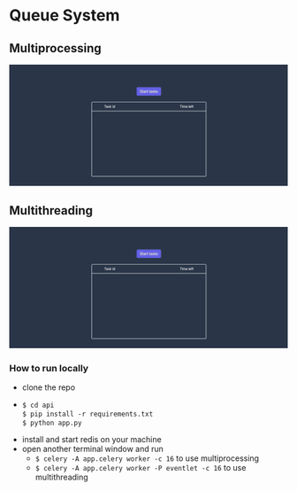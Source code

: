 # Queue System

## Multiprocessing

![](demomp.gif)

## Multithreading

![](demothreaded.gif)

### How to run locally

- clone the repo
- ```
  $ cd api
  $ pip install -r requirements.txt
  $ python app.py
  ```
- install and start redis on your machine
- open another terminal window and run
  - `$ celery -A app.celery worker -c 16` to use multiprocessing
  - `$ celery -A app.celery worker -P eventlet -c 16` to use multithreading

